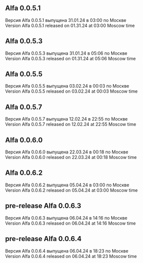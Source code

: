 ## Alfa 0.0.5.1  


Версия Alfa 0.0.5.1 выпущена 31.01.24 в 03:00 по Москве  
Version Alfa 0.0.5.1 released on 01.31.24 at 03:00 Moscow time


## Alfa 0.0.5.3  


Версия Alfa 0.0.5.3 выпущена 31.01.24 в 05:06 по Москве  
Version Alfa 0.0.5.3 released on 01.31.24 at 05:06 Moscow time


## Alfa 0.0.5.5  


Версия Alfa 0.0.5.5 выпущена 03.02.24 в 00:03 по Москве  
Version Alfa 0.0.5.5 released on 03.02.24 at 00:03 Moscow time


## Alfa 0.0.5.7  


Версия Alfa 0.0.5.7 выпущена 12.02.24 в 22:55 по Москве  
Version Alfa 0.0.5.7 released on 12.02.24 at 22:55 Moscow time


## Alfa 0.0.6.0  


Версия Alfa 0.0.6.0 выпущена 22.03.24 в 00:18 по Москве  
Version Alfa 0.0.6.0 released on 22.03.24 at 00:18 Moscow time


## Alfa 0.0.6.2  


Версия Alfa 0.0.6.2 выпущена 05.04.24 в 03:00 по Москве  
Version Alfa 0.0.6.2 released on 05.04.24 at 03:00 Moscow time


## pre-release Alfa 0.0.6.3  


Версия Alfa 0.0.6.3 выпущена 06.04.24 в 14:16 по Москве  
Version Alfa 0.0.6.3 released on 06.04.24 at 14:16 Moscow time


## pre-release Alfa 0.0.6.4  


Версия Alfa 0.0.6.4 выпущена 06.04.24 в 18:23 по Москве  
Version Alfa 0.0.6.4 released on 06.04.24 at 18:23 Moscow time